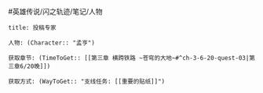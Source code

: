 #英雄传说/闪之轨迹/笔记/人物
```ad-note
title: 投稿专家

人物: (Character:: "孟亨")

获取章节: (TimeToGet:: [[第三章 横跨铁路 ~苍穹的大地~#^ch-3-6-20-quest-03|第三章6/20晚]])

获取方式: (WayToGet:: "支线任务: [[重要的贴纸]]")

```
